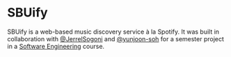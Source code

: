 # SBUify
SBUify is a web-based music discovery service à la Spotify. It was built in collaboration with 
[@JerrelSogoni](https://github.com/JerrelSogoni/) and [@yunjoon-soh](https://github.com/yunjoon-soh)
for a semester project in a [Software Engineering](https://www.cs.stonybrook.edu/students/Undergraduate-Studies/courses/cse308)
course.
